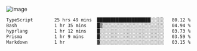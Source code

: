 ![image](https://github-profile-trophy.vercel.app/?username=CMOISDEAD&theme=oldie&row=1&no-frame=true&no-bg=true&margin-w=15&margin-h=15)
<!--START_SECTION:waka-->

```txt
TypeScript        25 hrs 49 mins  ████████████████████░░░░░   80.12 %
Bash              1 hr 35 mins    █▒░░░░░░░░░░░░░░░░░░░░░░░   04.94 %
hyprlang          1 hr 12 mins    █░░░░░░░░░░░░░░░░░░░░░░░░   03.73 %
Prisma            1 hr 9 mins     █░░░░░░░░░░░░░░░░░░░░░░░░   03.59 %
Markdown          1 hr            ▓░░░░░░░░░░░░░░░░░░░░░░░░   03.15 %
```

<!--END_SECTION:waka--> 
